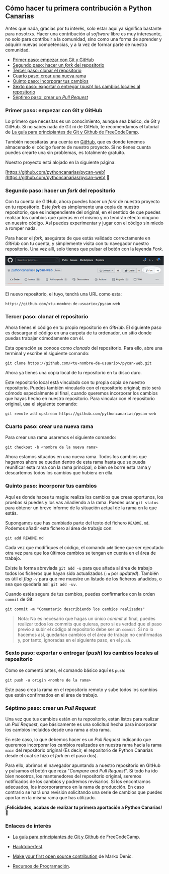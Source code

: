 ## Cómo hacer tu primera contribución a Python Canarias <!-- omit in toc -->

Antes que nada, gracias por tu interés, solo estar aquí ya significa bastante para
nosotrxs. Hacer una contribución al _software_ libre es muy interesante, no
solo para contribuir a la comunidad, sino como una forma de aprender y
adquirir nuevas competencias, y a la vez de formar parte de nuestra comunidad.

- [Primer paso: empezar con Git y GitHub](#primer-paso-empezar-con-git-y-github)
- [Segundo paso: hacer un _fork_ del repositorio](#segundo-paso-hacer-un-fork-del-repositorio)
- [Tercer paso: clonar el repositorio](#tercer-paso-clonar-el-repositorio)
- [Cuarto paso: crear una nueva rama](#cuarto-paso-crear-una-nueva-rama)
- [Quinto paso: incorporar tus cambios](#quinto-paso-incorporar-tus-cambios)
- [Sexto paso: exportar o entregar (_push_) los cambios locales al repositorio](#sexto-paso-exportar-o-entregar-push-los-cambios-locales-al-repositorio)
- [Séptimo paso: crear un _Pull Request_](#séptimo-paso-crear-un-pull-request)

### Primer paso: empezar con Git y GitHub

Lo primero que necesitas es un conocimiento, aunque sea básico, de Git y GitHub.
Si no sabes nada de Git ni de GitHub, te recomendamos el tutorial
de [La guía para principiantes de Git y Github de FreeCodeCamp](https://www.freecodecamp.org/espanol/news/guia-para-principiantes-untitled/).

También necesitarás una cuenta en [GitHub](https://github.com/), que es donde
tenemos almacenado el código fuente de nuestro proyecto. Si no tienes cuenta
puedes crearte una sin problemas, es totalmente gratuito.

Nuestro proyecto está alojado en la siguiente página:

[https://github.com/pythoncanarias/pycan-web](https://github.com/pythoncanarias/pycan-web) 🚀

### Segundo paso: hacer un _fork_ del repositorio

Con tu cuenta de GitHub, ahora puedes hacer un _fork_ de nuestro proyecto en tu
repositorio. Este _fork_ es simplemente una copia de nuestro repositorio, que
es independiente del original, en el sentido de que puedes realizar los
cambios que quieras en el mismo y no tendrán efecto ninguno en nuestro código.
Así puedes experimentar y jugar con el código sin miedo a romper nada.

Para hacer el _fork_, asegúrate de que estás validado correctamente en _GitHub_
con tu cuenta, y simplemente visita con tu navegador nuestro repositorio.
Una vez allí, solo tienes que pulsar el botón con la leyenda _Fork_.

![Github Fork](./assets/github-fork.png)

El nuevo repositorio, el tuyo, tendrá una URL como esta:

```
https://github.com/<tu-nombre-de-usuario>/pycan-web
```

### Tercer paso: clonar el repositorio

Ahora tienes el código en tu propio repositorio en _GitHub_. El siguiente
paso es descargar el código en una carpeta de tu ordenador, un sitio
donde puedas trabajar cómodamente con él.

Esta operación se conoce como _clonado_ del repositorio. Para ello, abre una
terminal y escribe el siguiente comando:

```shell
git clone https://github.com/<tu-nombre-de-usuario>/pycan-web.git
```

Ahora ya tienes una copia local de tu repositorio en tu disco duro.

Este repositorio local está vinculado con tu propia copia de nuestro
repositorio. Puedes también vincularlo con el repositorio original; esto será
cómodo especialmente al final, cuando queremos incorporar los cambios que hayas
hecho en nuestro repositorio. Para vincular con el repositorio original, usa el
siguiente comando:

```shell
git remote add upstream https://github.com/pythoncanarias/pycan-web
```

### Cuarto paso: crear una nueva rama

Para crear una rama usaremos el siguiente comando:

```shell
git checkout -b <nombre de la nueva rama>
```

Ahora estamos situados en una nueva rama. Todos los cambios que hagamos ahora
se quedan dentro de esta rama hasta que se pueda reunificar esta rama con la
rama principal, o bien se borre esta rama y descartemos todos los cambios que
hubiera en ella.

### Quinto paso: incorporar tus cambios

Aquí es donde haces tu magia: realiza los cambios que creas oportunos,
los pruebas si puedes y los vas añadiendo a la rama. Puedes usar `git status` para
obtener un breve informe de la situación actual de la rama en la que estás.

Supongamos que has cambiado parte del texto del fichero `README.md`. Podemos
añadir este fichero al área de trabajo con:

```shell
git add README.md
```

Cada vez que modifiques el código, el comando `add` tiene que ser ejecutado otra
vez para que los últimos cambios se tengan en cuenta en el área de trabajo.

Existe la forma abreviada `git add -u` para que añada al área de trabajo todos
los ficheros que hayan sido actualizados (`-u` por _updated_). También es útil el
_flag_ `-v` para que me muestre un listado de los ficheros añadidos, o sea que
quedaría así: `git add -uv`.

Cuando estés segura de tus cambios, puedes confirmarlos con la
orden `commit` de Git:

```shell
git commit -m "Comentario describiendo los cambios realizados"
```

> Nota: No es necesario que hagas un único _commit_ al final, puedes realizar todos
> los commits que quieras, pero si es verdad que el paso previo a subir el código
> al repositorio debe ser un `commit`. Si no lo hacemos así, quedarían cambios
> el el área de trabajo no confirmadas y, por tanto, ignoradas en el siguiente
> paso, en el `push`.

### Sexto paso: exportar o entregar (_push_) los cambios locales al repositorio

Como se comentó antes, el comando básico aquí es `push`:

```shell
git push -u origin <nombre de la rama>
```

Este paso crea la rama en el repositorio remoto y sube todos los
cambios que estén confirmados en el área de trabajo.

### Séptimo paso: crear un _Pull Request_

Una vez que tus cambios están en tu repositorio, están listos para
realizar un _Pull Request_, que básicamente es una solicitud hecha para
incorporar los cambios incluidos desde una rama a otra rama.

En este caso, lo que debemos hacer es un _Pull Request_ indicando que queremos
incorporar los cambios realizados en nuestra rama hacia la rama `main` del
repositorio original (Es decir, el repositorio de Python Canarias desde
el cual se hizo el _fork_ en el paso dos).

Para ello, abrimos el navegador apuntando a nuestro repositorio en GitHub y
pulsamos el botón que reza "_Compare and Pull Request_". Si todo ha ido bien
nosotros, los mantenedores del repositorio original, seremos notificados
de los cambios y podremos revisarlos. Si los encontramos adecuados,
los incorporaremos en la rama de producción. En caso contrario se hará una revisión solicitando una serie de cambios que puedes aportar en la misma rama que has utilizado.

**¡Felicidades, acabas de realizar tu primera aportación a Python Canarias!** 🎉

### Enlaces de interés <!-- omit in toc -->

- [La guía para principiantes de Git y Github](https://www.freecodecamp.org/espanol/news/guia-para-principiantes-untitled/) de FreeCodeCamp.

- [Hacktoberfest](https://hacktoberfestes.dev/).

- [Make your first open source contribution](https://markodenic.com/make-your-first-open-source-contribution/) de Marko Denic.

- [Recursos de Programación](https://github.com/Acadeller/recursos-programacion).
